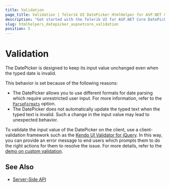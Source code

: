 ```yaml
---
title: Validation
page_title: Validation | Telerik UI DatePicker HtmlHelper for ASP.NET Core
description: "Get started with the Telerik UI for ASP.NET Core DatePicker and learn how to implement validation rules for its input value."
slug: htmlhelpers_datepicker_aspnetcore_validation
position: 5
---
```


# Validation

The DatePicker is designed to keep its input value unchanged even when the typed date is invalid.

This behavior is set because of the following reasons:
- The DatePicker allows you to use different formats for date parsing which require unrestricted user input. For more information, refer to the [`ParseFormats`](/api//Kendo.Mvc.UI.Fluent/DatePickerBuilder#parseformatssystemstring) option.
- The DatePicker does not automatically update the typed text when the typed text is invalid. Such a change in the input value may lead to unexpected behavior.

To validate the input value of the DatePicker on the client, use a client-validation framework such as the [Kendo UI Validator for jQuery](https://docs.telerik.com/kendo-ui/controls/editors/validator/overview). In this way, you can provide an error message to end users which prompts them to do the right actions for them to resolve the issue. For more details, refer to the [demo on custom validation](http://demos.telerik.com/kendo-ui/validator/custom-validation).

## See Also

* [Server-Side API](/api/datepicker)
